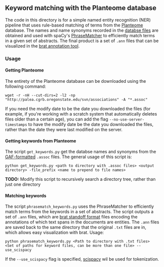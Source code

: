 ## Keyword matching with the Planteome database 
The code in this directory is for a simple named entity recognition (NER) pipeline that uses rule-based matching of terms from the [Planteome](https://planteome.org/) database. The names and name synonyms recorded in the [databse files](http://palea.cgrb.oregonstate.edu/viewsvn/associations/) are obtained and used with spaCy's [PhraseMatcher](https://spacy.io/api/phrasematcher/) to efficiently match terms in a given set of abstracts. The final product is a set of `.ann` files that can be visualized in the [brat annotation tool](https://brat.nlplab.org/).

### Usage 
#### Getting Planteome
The entirety of the Planteome database can be downloaded using the following command:
```
wget -r -nH --cut-dirs=2 -l2 -np "http://palea.cgrb.oregonstate.edu/svn/associations" -A "*.assoc"
```
If you need the modify date to be the date you downloaded the files (for example, if you're working with a scratch system that automatically deletes files older than a certain age), you can add the flag `--no-use-server-timestamps` to have the modify date be the date you downloaded the files, rather than the date they were last modified on the server. 

#### Getting keywords from Planteome
The script `get_keywords.py` get the databse names and synonyms from the [GAF-formatted](http://geneontology.org/docs/go-annotation-file-gaf-format-2.1/) `.assoc` files. The general usage of this script is:
```
python get_keywords.py <path to directory with .assoc files> <output directory> -file_prefix <name to prepend to file names>
```
**TODO:** Modify this script to recursively search a directory tree, rather than just one directory

#### Matching keywords 
The script `phrasematch_keywords.py` uses the PhraseMatcher to efficiently match terms from the keywords in a set of abstracts. The script outputs a set of `.ann` files, which are [brat standoff format](https://brat.nlplab.org/standoff.html) files encoding the annotations of which text spans in the documents are entities. The `.ann` files are saved back to the same directory that the original `.txt` files are in, which allows easy visualization with brat. Usage:
```
python phrasematch_keywords.py <Path to directory with .txt files> <Set of paths for keyword files, can be more than one file> --use_scispacy
```
If the `--use_scispacy` flag is specified, [scispacy](https://allenai.github.io/scispacy/) wil be used for tokenization.
